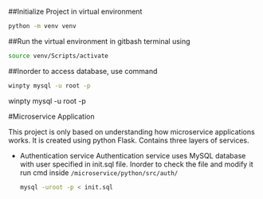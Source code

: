 ##Initialize Project in virtual environment

```bash
python -m venv venv
```

##Run the virtual environment in gitbash terminal using

```bash
source venv/Scripts/activate
```

##Inorder to access database, use command

```bash
winpty mysql -u root -p
```

winpty mysql -u root -p

#Microservice Application

This project is only based on understanding how microservice applications works. It is created using python Flask.
Contains three layers of services.

- Authentication service
  Authentication service uses MySQL database with user specified in init.sql file.
  Inorder to check the file and modify it run cmd inside `/microservice/python/src/auth/`
  ```bash
  mysql -uroot -p < init.sql
  ```
